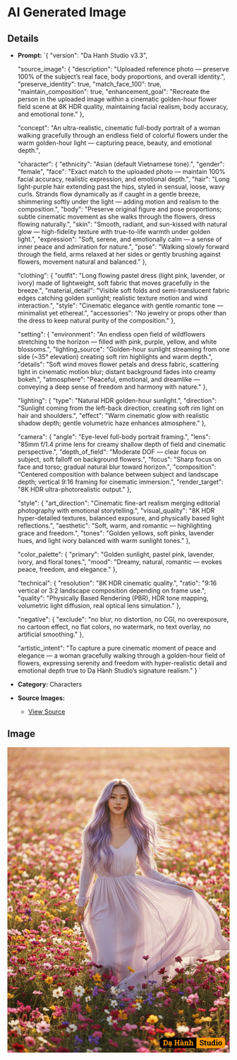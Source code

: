 # AI Generated Image

## Details
- **Prompt:** `{
  "version": "Da Hanh Studio v3.3",

  "source_image": {
    "description": "Uploaded reference photo — preserve 100% of the subject’s real face, body proportions, and overall identity.",
    "preserve_identity": true,
    "match_face_100": true,
    "maintain_composition": true,
    "enhancement_goal": "Recreate the person in the uploaded image within a cinematic golden-hour flower field scene at 8K HDR quality, maintaining facial realism, body accuracy, and emotional tone."
  },

  "concept": "An ultra-realistic, cinematic full-body portrait of a woman walking gracefully through an endless field of colorful flowers under the warm golden-hour light — capturing peace, beauty, and emotional depth.",

  "character": {
    "ethnicity": "Asian (default Vietnamese tone).",
    "gender": "female",
    "face": "Exact match to the uploaded photo — maintain 100% facial accuracy, realistic expression, and emotional depth.",
    "hair": "Long light-purple hair extending past the hips, styled in sensual, loose, wavy curls. Strands flow dynamically as if caught in a gentle breeze, shimmering softly under the light — adding motion and realism to the composition.",
    "body": "Preserve original figure and pose proportions; subtle cinematic movement as she walks through the flowers, dress flowing naturally.",
    "skin": "Smooth, radiant, and sun-kissed with natural glow — high-fidelity texture with true-to-life warmth under golden light.",
    "expression": "Soft, serene, and emotionally calm — a sense of inner peace and admiration for nature.",
    "pose": "Walking slowly forward through the field, arms relaxed at her sides or gently brushing against flowers, movement natural and balanced."
  },

  "clothing": {
    "outfit": "Long flowing pastel dress (light pink, lavender, or ivory) made of lightweight, soft fabric that moves gracefully in the breeze.",
    "material_detail": "Visible soft folds and semi-translucent fabric edges catching golden sunlight; realistic texture motion and wind interaction.",
    "style": "Cinematic elegance with gentle romantic tone — minimalist yet ethereal.",
    "accessories": "No jewelry or props other than the dress to keep natural purity of the composition."
  },

  "setting": {
    "environment": "An endless open field of wildflowers stretching to the horizon — filled with pink, purple, yellow, and white blossoms.",
    "lighting_source": "Golden-hour sunlight streaming from one side (~35° elevation) creating soft rim highlights and warm depth.",
    "details": "Soft wind moves flower petals and dress fabric, scattering light in cinematic motion blur; distant background fades into creamy bokeh.",
    "atmosphere": "Peaceful, emotional, and dreamlike — conveying a deep sense of freedom and harmony with nature."
  },

  "lighting": {
    "type": "Natural HDR golden-hour sunlight.",
    "direction": "Sunlight coming from the left-back direction, creating soft rim light on hair and shoulders.",
    "effect": "Warm cinematic glow with realistic shadow depth; gentle volumetric haze enhances atmosphere."
  },

  "camera": {
    "angle": "Eye-level full-body portrait framing.",
    "lens": "85mm f/1.4 prime lens for creamy shallow depth of field and cinematic perspective.",
    "depth_of_field": "Moderate DOF — clear focus on subject, soft falloff on background flowers.",
    "focus": "Sharp focus on face and torso; gradual natural blur toward horizon.",
    "composition": "Centered composition with balance between subject and landscape depth; vertical 9:16 framing for cinematic immersion.",
    "render_target": "8K HDR ultra-photorealistic output."
  },

  "style": {
    "art_direction": "Cinematic fine-art realism merging editorial photography with emotional storytelling.",
    "visual_quality": "8K HDR hyper-detailed textures, balanced exposure, and physically based light reflections.",
    "aesthetic": "Soft, warm, and romantic — highlighting grace and freedom.",
    "tones": "Golden yellows, soft pinks, lavender hues, and light ivory balanced with warm sunlight tones."
  },

  "color_palette": {
    "primary": "Golden sunlight, pastel pink, lavender, ivory, and floral tones.",
    "mood": "Dreamy, natural, romantic — evokes peace, freedom, and elegance."
  },

  "technical": {
    "resolution": "8K HDR cinematic quality.",
    "ratio": "9:16 vertical or 3:2 landscape composition depending on frame use.",
    "quality": "Physically Based Rendering (PBR), HDR tone mapping, volumetric light diffusion, real optical lens simulation."
  },

  "negative": {
    "exclude": "no blur, no distortion, no CGI, no overexposure, no cartoon effect, no flat colors, no watermark, no text overlay, no artificial smoothing."
  },

  "artistic_intent": "To capture a pure cinematic moment of peace and elegance — a woman gracefully walking through a golden-hour field of flowers, expressing serenity and freedom with hyper-realistic detail and emotional depth true to Dạ Hành Studio’s signature realism."
}
`
- **Category:** Characters
- **Source Images:**
  - [View Source](https://raw.githubusercontent.com/lenzcomvth/Somethings/main/Models/Female/Female3.jpg)

## Image
![AI Generated Image](./image-2025-10-22T06-43-03-228Z-s0sds.png)